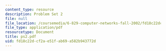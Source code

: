 ```yaml
---
content_type: resource
description: Problem Set 2
file: null
file_location: /coursemedia/6-829-computer-networks-fall-2002/fd18c22dcf2ae51fab69a582b943772d_ps2.pdf
file_type: application/pdf
resourcetype: Document
title: ps2.pdf
uid: fd18c22d-cf2a-e51f-ab69-a582b943772d
---
```

